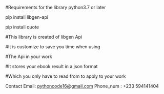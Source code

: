 #Requirements for the library
python3.7 or later

pip install libgen-api

pip install quote 

#This library is created of libgen Api

#It is customize to save you time when using

#The Api in your work

#It stores your ebook result in a json format

#Which you only have to read from to apply to your work

Contact
Email: pythoncode16@gmail.com
Phone_num : +233 594141404
